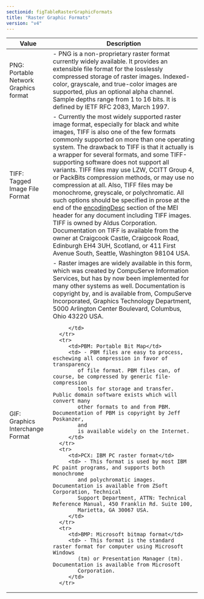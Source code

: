 ```yaml
---
sectionid: figTableRasterGraphicFormats
title: "Raster Graphic Formats"
version: "v4"
---
```




<table class="table table-striped table-hover">
   <thead>
      <tr>
         <th>Value</th>
         <th>Description</th>
      </tr>
   </thead>
   <tbody>
      <tr>
         <td>PNG: Portable Network Graphics format</td>
         <td> - PNG is a non-proprietary raster format currently widely available. It provides
            an
            extensible file format for the losslessly compressed storage of raster images.
            Indexed-color, grayscale, and true-color images are supported, plus an optional alpha
            channel. Sample depths range from 1 to 16 bits. It is defined by IETF RFC 2083, March
            1997.
         </td>
      </tr>
      <tr>
         <td>TIFF: Tagged Image File Format</td>
         <td> - Currently the most widely supported raster image format, especially for black and
            white images, TIFF is also one of the few formats commonly supported on more than
            one
            operating system. The drawback to TIFF is that it actually is a wrapper for several
            formats, and some TIFF-supporting software does not support all variants. TIFF files
            may
            use LZW, CCITT Group 4, or PackBits compression methods, or may use no compression
            at
            all. Also, TIFF files may be monochrome, greyscale, or polychromatic. All such options
            should be specified in prose at the end of the 
            <a class="link_odd_elementSpec" href="{{ site.baseurl }}/{{ page.version }}/elements/encodingDesc.html">encodingDesc</a>
            section of the MEI header for any document including TIFF images. TIFF is owned by
            Aldus
            Corporation. Documentation on TIFF is available from the owner at Craigcook Castle,
            Craigcook Road, Edinburgh EH4 3UH, Scotland, or 411 First Avenue South, Seattle,
            Washington 98104 USA.
         </td>
      </tr>
      <tr>
         <td>GIF: Graphics Interchange Format</td>
         <td> - Raster images are widely available in this form, which was created by CompuServe
            Information Services, but has by now been implemented for many other systems as well.
            Documentation is copyright by, and is available from, CompuServe Incorporated, Graphics
            Technology Department, 5000 Arlington Center Boulevard, Columbus, Ohio 43220 USA.
            
         </td>
      </tr>
      <tr>
         <td>PBM: Portable Bit Map</td>
         <td> - PBM files are easy to process, eschewing all compression in favor of transparency
            of file format. PBM files can, of course, be compressed by generic file-compression
            tools for storage and transfer. Public domain software exists which will convert many
            other formats to and from PBM. Documentation of PBM is copyright by Jeff Poskanzer,
            and
            is available widely on the Internet.
         </td>
      </tr>
      <tr>
         <td>PCX: IBM PC raster format</td>
         <td> - This format is used by most IBM PC paint programs, and supports both monochrome
            and polychromatic images. Documentation is available from ZSoft Corporation, Technical
            Support Department, ATTN: Technical Reference Manual, 450 Franklin Rd. Suite 100,
            Marietta, GA 30067 USA.
         </td>
      </tr>
      <tr>
         <td>BMP: Microsoft bitmap format</td>
         <td> - This format is the standard raster format for computer using Microsoft Windows
            (tm) or Presentation Manager (tm). Documentation is available from Microsoft
            Corporation. 
         </td>
      </tr>
   </tbody>
</table>
